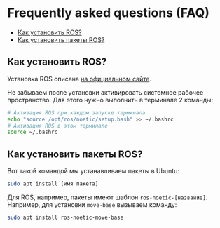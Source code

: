 # Frequently asked questions (FAQ)

- [Как установить ROS?](#как-установить-ros)
- [Как установить пакеты ROS?](#как-установить-пакеты-ros)

## Как установить ROS?

Установка ROS описана [на официальном сайте](http://wiki.ros.org/noetic/Installation/Ubuntu).

Не забываем после установки активировать системное рабочее пространство. Для этого нужно выполнить в терминале 2 команды:
```bash
# Активация ROS при каждом запуске терминала
echo "source /opt/ros/noetic/setup.bash" >> ~/.bashrc
# Активация ROS в этом терминале
source ~/.bashrc
```

## Как установить пакеты ROS?

Вот такой командой мы устанавливаем пакеты в Ubuntu:

```bash
sudo apt install [имя пакета]
```

Для ROS, например, пакеты имеют шаблон `ros-noetic-[название]`. Например, для установки `move-base` вызываем команду: 

```bash
sudo apt install ros-noetic-move-base
```



<!-- 
## Устанавливаем пакет для "Hello ROS"

Следующим шагом скачаем и установим все нужные нам для работы пакеты ROS. Для установки чего-то на Ubuntu используется команда:
```bash
sudo apt-get install [имя пакета]
```
- Пакет для работы с TurtleBot3
    ```bash
    sudo apt-get install ros-noetic-turtlebot3-msgs ros-noetic-turtlebot3-gazebo
    ```
- Пакет стека навигации
    ```bash
    sudo apt-get install ros-noetic-navigation
    ```
- Пакет move_base
    ```bash
    sudo apt-get install ros-noetic-move-base
    ```
- Прочие пакеты для навигации и планирования
    ```bash
    sudo apt-get install ros-noetic-teb-local-planner ros-noetic-gmapping ros-noetic-hector-mapping
    ```
- Пакет turtlesim (это будет наш hello world) 
    ```bash
    sudo apt-get install ros-noetic-turtlesim
    ``` -->

